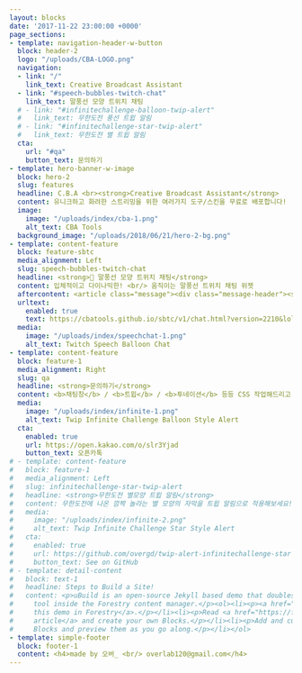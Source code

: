 ```yaml
---
layout: blocks
date: '2017-11-22 23:00:00 +0000'
page_sections:
- template: navigation-header-w-button
  block: header-2
  logo: "/uploads/CBA-LOGO.png"
  navigation:
  - link: "/"
    link_text: Creative Broadcast Assistant
  - link: "#speech-bubbles-twitch-chat"
    link_text: 말풍선 모양 트위치 채팅
  # - link: "#infinitechallenge-balloon-twip-alert"
  #   link_text: 무한도전 풍선 트윕 알림
  # - link: "#infinitechallenge-star-twip-alert"
  #   link_text: 무한도전 별 트윕 알림
  cta:
    url: "#qa"
    button_text: 문의하기
- template: hero-banner-w-image
  block: hero-2
  slug: features
  headline: C.B.A <br><strong>Creative Broadcast Assistant</strong>
  content: 유니크하고 화려한 스트리밍을 위한 여러가지 도구/스킨을 무료로 배포합니다!
  image:
    image: "/uploads/index/cba-1.png"
    alt_text: CBA Tools
  background_image: "/uploads/2018/06/21/hero-2-bg.png"
- template: content-feature
  block: feature-sbtc
  media_alignment: Left
  slug: speech-bubbles-twitch-chat
  headline: <strong>💬 말풍선 모양 트위치 채팅</strong>
  content: 입체적이고 다이나믹한! <br/> 움직이는 말풍선 트위치 채팅 위젯
  aftercontent: <article class="message"><div class="message-header"><strong>사용법</strong></div><div class="message-body"><ol start="1"><li>위의 빈 칸에 <b>트위치 ID</b>를 입력해주세요!</li><li>옵션을 선택하고 완성된 주소를 <b>복사</b>해주세요!</li><li>OBS, Xsplit 등등 사용하시는 방송프로그램의 브라우저 위젯에 복사한 주소를 넣어 만들어 주세요!<br/>*추천 크기(FHD) - 너비 1920 / 높이 1080</li><li>위젯을 원하는 곳에 위치시키고 사이즈를 조절해주세요!</li><li>즐거운 방송되세요~ 😆</li></ol></div></article>
  urltext:
    enabled: true
    text: https://cbatools.github.io/sbtc/v1/chat.html?version=2210&lol=1&messagecolor=black&avatar=big-smile&id=
  media:
    image: "/uploads/index/speechchat-1.png"
    alt_text: Twitch Speech Balloon Chat
- template: content-feature
  block: feature-1
  media_alignment: Right
  slug: qa
  headline: <strong>문의하기</strong>
  content: <b>채팅창</b> / <b>트윕</b> / <b>투네이션</b> 등등 CSS 작업해드리고 있습니다! <br> 언제든 편하고 자유롭게 문의해주세요~ 😎 
  media:
    image: "/uploads/index/infinite-1.png"
    alt_text: Twip Infinite Challenge Balloon Style Alert
  cta:
    enabled: true
    url: https://open.kakao.com/o/slr3Yjad
    button_text: 오픈카톡
# - template: content-feature
#   block: feature-1
#   media_alignment: Left
#   slug: infinitechallenge-star-twip-alert
#   headline: <strong>무한도전 별모양 트윕 알림</strong>
#   content: 무한도전에 나온 깜짝 놀라는 별 모양의 자막을 트윕 알림으로 적용해보세요!
#   media:
#     image: "/uploads/index/infinite-2.png"
#     alt_text: Twip Infinite Challenge Star Style Alert
#   cta:
#     enabled: true
#     url: https://github.com/overgd/twip-alert-infinitechallenge-star
#     button_text: See on GitHub
# - template: detail-content
#   block: text-1
#   headline: Steps to Build a Site!
#   content: <p>uBuild is an open-source Jekyll based demo that doubles as a builder
#     tool inside the Forestry content manager.</p><ol><li><p><a href="https://app.forestry.io/quick-start?repo=forestryio/ubuild-jekyll&provider=github&engine=jekyll">Import
#     this demo in Forestry</a>.</p></li><li><p>Read <a href="https://forestry.io/blog/ubuild-a-new-theme-for-static-sites-using-blocks/">our
#     article</a> and create your own Blocks.</p></li><li><p>Add and customize the available
#     Blocks and preview them as you go along.</p></li></ol>
- template: simple-footer
  block: footer-1
  content: <h4>made by 오버_ <br/> overlab120@gmail.com</h4>
---
```


